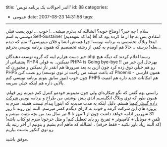 title: 'اندر احوالات یک برنامه نویس!'
id: 88
categories:
  - عمومی
date: 2007-08-23 14:31:58
tags:
---

سلام !
چه خبر؟ اوضاع خوبه؟ انشالله كه بدترم ميشه.. .!‌ خوب ...
توي پست قبلي دوستي به اسم Self-Sustainer (ما كه نفهمديم) انتقادي بس به جا از ما كرده بود كه آقا اينجا وبلاگ تخصصي يه برنامه نويسه!‌ چرا همه‌ش انشا و فلان مينويسي؟! منم كه ديدم بعله!‌ درسته .. حالا هم اومدم يه كمي از رشته تخصصيم كه همون برنامه نويسي بحرفم...

خبر دست هزارم اينه كه گروه توسعه دهندگان php رسما اعلام كردند كه ديگه هيچ پشتيباني از PHP4 نميكنن.. به قولي PHP4 is Going bye-bye !! بهرحال اين خبر من رو هم خيلي ذوق زده كرد چون ازين به بعد سرور‌ها هم انقدر ناز نميكنن و مجبورن كه PHP5 رو نصب كنن (كه باعث ميشه من راحت تر توي توسعه Phoenix - همون فارسي نيوز سابق بتونم برنامه نويسي كنم) چون خوب PHP5 هم امكانات جديد داره هم امنيت بالايي داره هم اينكه خيلي سريعه.

راستي بهم گفتن كه نگو چيكاره‌اي ولي چون نميتونم خودمو كنترل كنم ميزنم زير قولم. همون طور كه توي وبلاگ انگليسيم اندي پيش نوشتم، من طراح و برنامه نويس [شركت داده گستر كيميا](http://www.kimiahost.com) هستم. دليل اينكه يه مدت مديديه كه اينورا پيدام نيست همينه. سرم به پروژه هاي اين شركت گرمه و خوب به كاراي ديگه‌م كمتر ميرسم. البته اين روند تا روز 31 شهريور ادامه خواهد داشت چون از 1 مهر تا 8 تير سال بعد من بچه مثبت ميشم و تلفن + موبايل + كامپيوتر + تفریح رو باید تعطیل کنم! و مثل خرخونا سرم تو كتاب باشه!‌ (كه البته زياد باور نكنيد - فقط حرفه) . انشالله كه ماهم آدم بشيم و بتونيم از آخر رتبه يك رو توي كنكور بدست بياريم.

موفق باشيد.